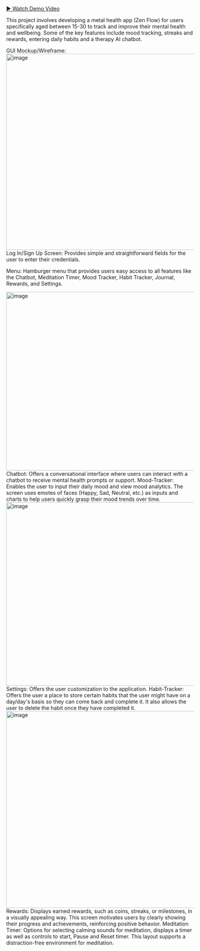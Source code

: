 [▶️ Watch Demo Video](https://github.io/swobenator/TeamProject/demo/demo.mp4)


This project involves developing a metal health app (Zen Flow) for users specifically aged between 15-30 to track and improve their mental health and wellbeing.
Some of the key features include mood tracking, streaks and rewards, entering daily habits and a therapy AI chatbot. 

GUI Mockup/Wireframe:
<img width="611" height="527" alt="image" src="https://github.com/user-attachments/assets/ae4409af-7a50-4f57-9ecb-ba844d8249d6" />
Log In/Sign Up Screen: Provides simple and straightforward fields for the user to enter their credentials. 
 
Menu: Hamburger menu that provides users easy access to all features like the Chatbot, Meditation Timer, Mood Tracker, Habit Tracker, Journal, Rewards, and Settings. 

<img width="832" height="480" alt="image" src="https://github.com/user-attachments/assets/9fc36b67-9a0d-4d99-82d5-16bef9bdf2dc" />
Chatbot: Offers a conversational interface where users can interact with a chatbot to receive mental health prompts or support. 
Mood-Tracker: Enables the user to input their daily mood and view mood analytics. The screen uses emotes of faces (Happy, Sad, Neutral, etc.) as inputs and charts to help users quickly grasp their mood trends over time. 

<img width="821" height="493" alt="image" src="https://github.com/user-attachments/assets/477b4145-849f-473b-b724-14567aeffd34" />
Settings: Offers the user customization to the application. 
Habit-Tracker: Offers the user a place to store certain habits that the user might have on a day/day's basis so they can come back and complete it. It also allows the user to delete the habit once they have completed it. 

<img width="551" height="529" alt="image" src="https://github.com/user-attachments/assets/7599fecb-860b-451f-b092-551b637c5d73" />
Rewards: Displays earned rewards, such as coins, streaks, or milestones, in a visually appealing way. This screen motivates users by clearly showing their progress and achievements, reinforcing positive behavior. 
Meditation Timer: Options for selecting calming sounds for meditation, displays a timer as well as controls to start, Pause and Reset timer. This layout supports a distraction-free environment for meditation. 
